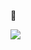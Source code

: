 👋

[<img src="[https://user-images.githubusercontent.com/96829831/177305644-abc1ed51-a0af-49cd-a2cb-8198c5318101.png](https://user-images.githubusercontent.com/96829831/203057317-8c8c5580-c1fb-4154-8b13-568e03a0ea2b.jpg)">](https://www.bacqueyrisses.dev)
